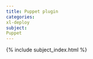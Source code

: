 ```yaml
---
title: Puppet plugin
categories:
xl-deploy
subject:
Puppet
---
```


{% include subject_index.html %}
